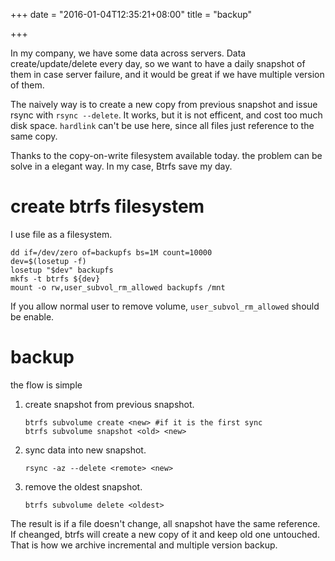 +++
date = "2016-01-04T12:35:21+08:00"
title = "backup"

+++

In my company, we have some data across servers. Data create/update/delete every day, so we want to have
a daily snapshot of them in case server failure, and it would be great if we have multiple version of them.

The naively way is to create a new copy from previous snapshot and issue rsync with `rsync --delete`. It works, but it is not efficent, and cost too
much disk space. `hardlink` can't be use here, since all files just reference to the same copy.

Thanks to the copy-on-write filesystem available today. the problem can be solve in a elegant way. In my case, Btrfs save my day.

# create btrfs filesystem
I use file as a filesystem.
``` shell
dd if=/dev/zero of=backupfs bs=1M count=10000
dev=$(losetup -f)
losetup "$dev" backupfs
mkfs -t btrfs ${dev}
mount -o rw,user_subvol_rm_allowed backupfs /mnt
```

If you allow normal user to remove volume, `user_subvol_rm_allowed` should be enable.

# backup
the flow is simple

1. create snapshot from previous snapshot.
    ``` shell
    btrfs subvolume create <new> #if it is the first sync
    btrfs subvolume snapshot <old> <new>
    ```

2. sync data into new snapshot.
    ``` shell
    rsync -az --delete <remote> <new>
    ```

3. remove the oldest snapshot.
    ``` shell
    btrfs subvolume delete <oldest>
    ```

The result is if a file doesn't change, all snapshot have the same reference.
If cheanged, btrfs will create a new copy of it and keep old one untouched. That is how we archive incremental and multiple version backup.
